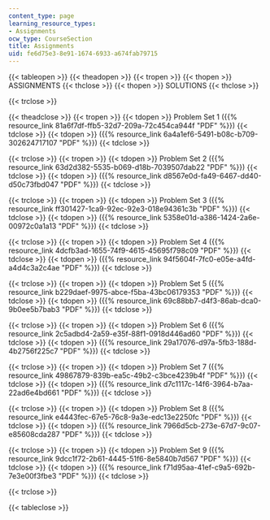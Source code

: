 ```yaml
---
content_type: page
learning_resource_types:
- Assignments
ocw_type: CourseSection
title: Assignments
uid: fe6d75e3-8e91-1674-6933-a674fab79715
---
```


{{< tableopen >}}
{{< theadopen >}}
{{< tropen >}}
{{< thopen >}}
ASSIGNMENTS
{{< thclose >}}
{{< thopen >}}
SOLUTIONS
{{< thclose >}}

{{< trclose >}}

{{< theadclose >}}
{{< tropen >}}
{{< tdopen >}}
Problem Set 1 ({{% resource_link 81a6f7df-ffb5-32d7-209a-72c454ca944f "PDF" %}})
{{< tdclose >}}
{{< tdopen >}}
({{% resource_link 6a4a1ef6-5491-b08c-b709-302624717107 "PDF" %}})
{{< tdclose >}}

{{< trclose >}}
{{< tropen >}}
{{< tdopen >}}
Problem Set 2 ({{% resource_link 63d2d382-5535-b069-d18b-7039507dab22 "PDF" %}})
{{< tdclose >}}
{{< tdopen >}}
({{% resource_link d8567e0d-fa49-6467-dd40-d50c73fbd047 "PDF" %}})
{{< tdclose >}}

{{< trclose >}}
{{< tropen >}}
{{< tdopen >}}
Problem Set 3 ({{% resource_link ff301427-1ca9-92ec-92e3-018e94361c3b "PDF" %}})
{{< tdclose >}}
{{< tdopen >}}
({{% resource_link 5358e01d-a386-1424-2a6e-00972c0a1a13 "PDF" %}})
{{< tdclose >}}

{{< trclose >}}
{{< tropen >}}
{{< tdopen >}}
Problem Set 4 ({{% resource_link 4dcfb3ad-1655-74f9-4615-45695f798c09 "PDF" %}})
{{< tdclose >}}
{{< tdopen >}}
({{% resource_link 94f5604f-7fc0-e05e-a4fd-a4d4c3a2c4ae "PDF" %}})
{{< tdclose >}}

{{< trclose >}}
{{< tropen >}}
{{< tdopen >}}
Problem Set 5 ({{% resource_link b229daef-9975-abce-f5ba-43bc06179353 "PDF" %}})
{{< tdclose >}}
{{< tdopen >}}
({{% resource_link 69c88bb7-d4f3-86ab-dca0-9b0ee5b7bab3 "PDF" %}})
{{< tdclose >}}

{{< trclose >}}
{{< tropen >}}
{{< tdopen >}}
Problem Set 6 ({{% resource_link 2c5adbd4-2a59-e35f-88f1-0918d446ad60 "PDF" %}})
{{< tdclose >}}
{{< tdopen >}}
({{% resource_link 29a17076-d97a-5fb3-188d-4b2756f225c7 "PDF" %}})
{{< tdclose >}}

{{< trclose >}}
{{< tropen >}}
{{< tdopen >}}
Problem Set 7 ({{% resource_link 49867879-839b-ea5c-49b2-c3bce4239b4f "PDF" %}})
{{< tdclose >}}
{{< tdopen >}}
({{% resource_link d7c1117c-14f6-3964-b7aa-22ad6e4bd661 "PDF" %}})
{{< tdclose >}}

{{< trclose >}}
{{< tropen >}}
{{< tdopen >}}
Problem Set 8 ({{% resource_link e4443fec-67e5-76c8-9a3e-edc13e2250fc "PDF" %}})
{{< tdclose >}}
{{< tdopen >}}
({{% resource_link 7966d5cb-273e-67d7-9c07-e85608cda287 "PDF" %}})
{{< tdclose >}}

{{< trclose >}}
{{< tropen >}}
{{< tdopen >}}
Problem Set 9 ({{% resource_link 9dcc1f72-2b61-4445-51f6-8e5840b7d567 "PDF" %}})
{{< tdclose >}}
{{< tdopen >}}
({{% resource_link f71d95aa-41ef-c9a5-692b-7e3e00f3fbe3 "PDF" %}})
{{< tdclose >}}

{{< trclose >}}

{{< tableclose >}}